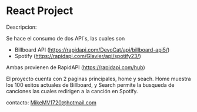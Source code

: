 # React Project

Descripcion: 

Se hace el consumo de dos API´s, las cuales son

* Billboard API (https://rapidapi.com/DevoCat/api/billboard-api5/)
* Spotify (https://rapidapi.com/Glavier/api/spotify23/)

Ambas provienen de RapidAPI (https://rapidapi.com/hub)

El proyecto cuenta con 2 paginas principales, home y seach. Home muestra los 100 exitos actuales de Billboard, y Search permite la busqueda de canciones las cuales redirigen a la canción en Spotify.

contacto: MikeMV1720@hotmail.com
